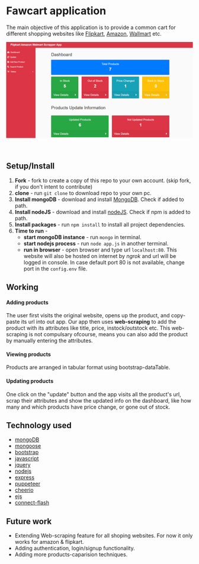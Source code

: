 # Fawcart application

The main objective of this application is to provide a common cart for different shopping websites like [Flipkart](https://www.flipkart.com), [Amazon](https://www.amazon.in), [Wallmart](https://www.walmart.com/) etc.

<p title="dashboard" align="center"><img src="/ss.png"></p>
<br />

## Setup/Install
1. __Fork__ - fork to create a copy of this repo to your own account. (skip fork, if you don't intent to contribute)
2. __clone__ - run `git clone` to download repo to your own pc.
3. __Install mongoDB__ - download and install [MongoDB](https://www.mongodb.com/try/download/community). Check if added to path.
4. __Install nodeJS__ - download and install [nodeJS](https://nodejs.org/en/download/). Check if npm is added to path.
5. __Install packages__ - run `npm install` to install all project dependencies.
6. __Time to run__ -
    - __start mongoDB instance__ - run `mongo` in terminal.
    - __start nodejs process__ - run `node app.js` in another terminal.
    - __run in browser__ - open browser and type url `localhost:80`. This website will also be hosted on internet by _ngrok_ and url will be logged in console. In case default port 80 is not available, change port in the `config.env` file.


## Working
#### Adding products
The user first visits the original website, opens up the product, and copy-paste its url into out app. Our app then uses **web-scraping** to add the product with its attributes like title, price, instock/outstock etc. This web-scraping is not compulsary ofcourse, means you can also add the product by manually entering the attributes.

#### Viewing products
Products are arranged in tabular format using bootstrap-dataTable.

#### Updating products
One click on the "update" button and the app visits all the product's url, scrap their attributes and show the updated info on the dashboard, like how many and which products have price change, or gone out of stock.


## Technology used
- [mongoDB](https://docs.mongodb.com/guides)
- [mongoose](https://mongoosejs.com/docs)
- [bootstrap](https://getbootstrap.com/docs)	
- [javascript](https://javascript.info)
- [jquery](https://learn.jquery.com)
- [nodejs](https://nodejs.org/en/docs/guides)
- [express](https://expressjs.com)
- [puppeteer](https://pptr.dev)
- [cheerio](https://github.com/cheeriojs/cheerio)
- [ejs](https://ejs.co)
- [connect-flash](https://github.com/jaredhanson/connect-flash)


## Future work
- Extending Web-scraping feature for all shoping websites. For now it only works for amazon & flipkart.
- Adding authentication, login/signup functionality.
- Adding more products-caparision techniques.
